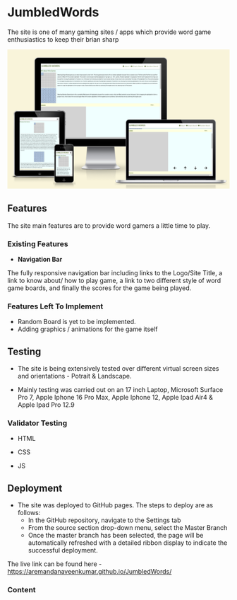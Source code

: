 # JumbledWords
The site is one of many gaming sites / apps which provide word game 
enthusiastics to keep their brian sharp

![Mockup Screenshot](assets/images/mockup_screenshot.png)


## Features
The site main features are to provide word gamers a little time to play.

### Existing Features
- __Navigation Bar__

The fully responsive navigation bar including links to the Logo/Site Title, a link to know about/ how to play game, a link to two different style of word game boards, and finally the scores for the game being played.

### Features Left To Implement

- Random Board is yet to be implemented.
- Adding graphics / animations for the game itself

## Testing

- The site is being extensively tested over different virtual screen sizes and orientations - Potrait & Landscape.

- Mainly testing was carried out on an 17 inch Laptop, Microsoft Surface Pro 7, Apple Iphone 16 Pro Max, Apple Iphone 12, Apple Ipad Air4 & Apple Ipad Pro 12.9

### Validator Testing

- HTML

- CSS

- JS

## Deployment

- The site was deployed to GitHub pages. The steps to deploy are as follows: 
  - In the GitHub repository, navigate to the Settings tab 
  - From the source section drop-down menu, select the Master Branch
  - Once the master branch has been selected, the page will be automatically refreshed with a detailed ribbon display to indicate the successful deployment. 

The live link can be found here - https://aremandanaveenkumar.github.io/JumbledWords/



### Content